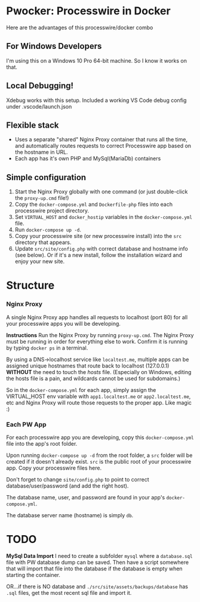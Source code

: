 # Pwocker: Processwire in Docker

Here are the advantages of this processwire/docker combo

## For Windows Developers
I'm using this on a Windows 10 Pro 64-bit machine. So I know it works on that.

## Local Debugging!
Xdebug works with this setup. Included a working VS Code debug config under .vscode/launch.json

## Flexible stack
- Uses a separate "shared" Nginx Proxy container that runs all the time, and automatically routes requests to correct Processwire app based on the hostname in URL.
- Each app has it's own PHP and MySql(MariaDb) containers

## Simple configuration
1. Start the Nginx Proxy globally with one command (or just double-click the `proxy-up.cmd` file!)
2. Copy the `docker-compose.yml` and `Dockerfile-php` files into each processwire project directory.
3. Set `VIRTUAL_HOST` and `docker_hostip` variables in the `docker-compose.yml` file.
4. Run `docker-compose up -d`.
5. Copy your processwire site (or new processwire install) into the `src` directory that appears.
5. Update `src/site/config.php` with correct database and hostname info (see below). Or if it's a new install, follow the installation wizard and enjoy your new site.




# Structure

### Nginx Proxy

A single Nginx Proxy app handles all requests to localhost (port 80) for all your processwire apps you will be developing. 

**Instructions**
Run the Nginx Proxy by running `proxy-up.cmd`. The Nginx Proxy must be running in order for everything else to work. Confirm it is running by typing `docker ps` in a terminal.

By using a DNS->localhost service like `localtest.me`, multiple apps can be assigned unique hostnames that route back to localhost (127.0.0.1) **WITHOUT** the need to touch the *hosts* file. (Especially on Windows, editing the hosts file is a pain, and wildcards cannot be used for subdomains.)

So in the `docker-compose.yml` for each app, simply assign the VIRTUAL_HOST env variable with `app1.localtest.me` or `app2.localtest.me`, etc and Nginx Proxy will route those requests to the proper app. Like magic :)


### Each PW App

For each processwire app you are developing, copy this `docker-compose.yml` file into the app's root folder. 

Upon running `docker-compose up -d` from the root folder, a `src` folder will be created if it doesn't already exist. 
`src` is the public root of your processwire app. Copy your processwire files here.

Don't forget to change `site/config.php` to point to correct database/user/password (and add the right host).

The database name, user, and password are found in your app's `docker-compose.yml`.

The database server name (hostname) is simply `db`.


# TODO

**MySql Data Import**
I need to create a subfolder `mysql` where a `database.sql` file with PW database dump can be saved. Then have a script somewhere that will import that file into the database if the database is empty when starting the container.

OR...if there is NO database and `./src/site/assets/backups/database` has `.sql` files, get the most recent sql file and import it.